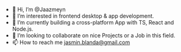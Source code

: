 - 👋 Hi, I’m @Jaazmeyn
- 👀 I’m interested in frontend desktop & app development.
- 🌱 I’m currently building a cross-platform App with TS, React and Node.js.
- 💞️ I’m looking to collaborate on nice Projects or a Job in this field.
- 📫 How to reach me jasmin.blanda@gmail.com

<!---
Jaazmeyn/Jaazmeyn is a ✨ special ✨ repository because its `README.md` (this file) appears on your GitHub profile.
You can click the Preview link to take a look at your changes.
--->
